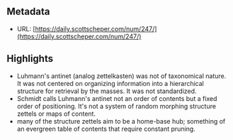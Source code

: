 ## Metadata
* URL: [https://daily.scottscheper.com/num/247/](https://daily.scottscheper.com/num/247/)

## Highlights
* Luhmann's antinet (analog zettelkasten) was not of taxonomical nature. It was not centered on organizing information into a hierarchical structure for retrieval by the masses. It was not standardized.
* Schmidt calls Luhmann's antinet not an order of contents but a fixed order of positioning. It's not a system of random morphing structure zettels or maps of content.
* many of the structure zettels aim to be a home-base hub; something of an evergreen table of contents that require constant pruning.